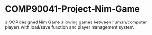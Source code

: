 # COMP90041-Project-Nim-Game
a OOP designed Nim Game allowing games between human/computer players with load/save function and player management system.
